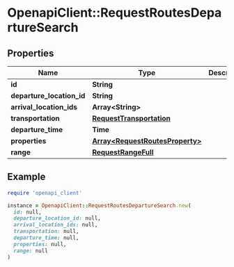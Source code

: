 # OpenapiClient::RequestRoutesDepartureSearch

## Properties

| Name | Type | Description | Notes |
| ---- | ---- | ----------- | ----- |
| **id** | **String** |  |  |
| **departure_location_id** | **String** |  |  |
| **arrival_location_ids** | **Array&lt;String&gt;** |  |  |
| **transportation** | [**RequestTransportation**](RequestTransportation.md) |  |  |
| **departure_time** | **Time** |  |  |
| **properties** | [**Array&lt;RequestRoutesProperty&gt;**](RequestRoutesProperty.md) |  |  |
| **range** | [**RequestRangeFull**](RequestRangeFull.md) |  | [optional] |

## Example

```ruby
require 'openapi_client'

instance = OpenapiClient::RequestRoutesDepartureSearch.new(
  id: null,
  departure_location_id: null,
  arrival_location_ids: null,
  transportation: null,
  departure_time: null,
  properties: null,
  range: null
)
```

